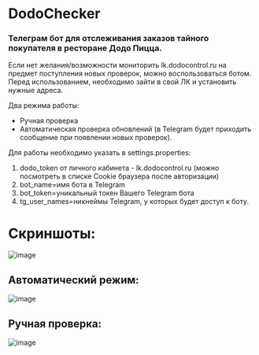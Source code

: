 # DodoChecker

### Телеграм бот для отслеживания заказов тайного покупателя в ресторане Додо Пицца. 

Если нет желания/возможности мониторить lk.dodocontrol.ru на предмет поступления новых проверок, можно воспользоваться ботом.
Перед использованием, необходимо зайти в свой ЛК и установить нужные адреса. 

Два режима работы:
- Ручная проверка
- Автоматическая проверка обновлений (в Telegram будет приходить сообщение при появлении новых проверок).

Для работы необходимо указать в settings.properties:
1. dodo_token  от личного кабинета - lk.dodocontrol.ru (можно посмотреть в списке Cookie браузера после авторизации)
2. bot_name=имя бота в Telegram
3. bot_token=уникальный токен Вашего Telegram бота
4. tg_user_names=никнеймы Telegram, у которых будет доступ к боту.

# Скриншоты:
![image](https://user-images.githubusercontent.com/68345551/152814190-4b087688-9c75-4a42-a194-03f605723d0c.png)
## Автоматический режим:
![image](https://user-images.githubusercontent.com/68345551/152814273-013ae785-03d1-4b86-b2c4-2df17ee0c70a.png)
## Ручная проверка:
![image](https://user-images.githubusercontent.com/68345551/152814350-d8bad3a0-9571-46fd-a058-0d27a5219c28.png)
